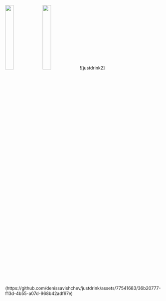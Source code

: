 
<img src="https://github.com/denissavishchev/justdrink/assets/77541683/de43db1a-5910-47a6-808e-57b42db1fbee" width="23%" height="23%">
<img src="https://github.com/denissavishchev/justdrink/assets/77541683/3478b635-9582-40b8-bf5c-41099e0a68c1" width="23%" height="23%">
![justdrink2](https://github.com/denissavishchev/justdrink/assets/77541683/36b20777-f13d-4b55-a07d-968b42adf97e)

